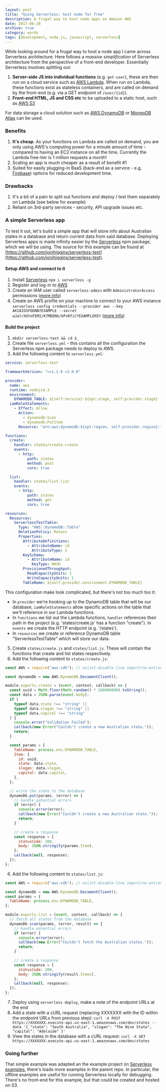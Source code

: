 ```yaml
---
layout: post
title: "Going Serverless: host node for free"
description: A frugal way to host node apps on Amazon AWS
date: 2017-06-28
archive: true
category: words
tags: [development, node.js, javascript, serverless]
---
```


While looking around for a frugal way to host a node app I came across Serverless architecture. Here follows a _massive simplification_ of Serverless architecture from the perspective of a front-end developer. Essentially Serverless involves splitting out:

1.  **Server-side JS into individual functions** (e.g. `get-user`), these are then run on a cloud service such as [AWS Lambda](https://aws.amazon.com/lambda/details/). When run on Lambda, these functions exist as stateless containers, and are called on demand by the front-end (e.g. via a GET endpoint of `/user/{id}`).
2.  **Front-end HTML, JS and CSS etc** to be uploaded to a static host, such as [AWS S3](https://aws.amazon.com/s3/)

For data storage a cloud solution such as [AWS DynamoDB](https://aws.amazon.com/dynamodb/) or [MongoDB Atlas](https://www.mongodb.com/cloud) can be used.

### Benefits

1.  **It's cheap**. As your functions on Lambda are called on demand, you are only using AWS's computing power for a minute amount of time - compared to having an EC2 instance on all the time. Currently the Lambda free-tier is 1 million requests a month!
2.  Scaling an app is much cheaper as a result of benefit #1
3.  Suited for easily plugging-in BaaS (back-end as a service - e.g. [Firebase](https://firebase.google.com/)) options for reduced development time.

### Drawbacks

1.  It's a bit of a pain to split out functions and deploy / test them separately on Lambda (see below for example)
2.  Reliant on 3rd-party services - security, API upgrade issues etc.

### A simple Serverless app

To test it out, let's build a simple app that will store info about Australian states in a database and return current data from said database. Deploying Serverless apps is made infinity easier by the [Serverless](https://serverless.com) npm package, which we will be using. The source for this example can be found at [https://github.com/jonjhiggins/serverless-test](https://github.com/jonjhiggins/serverless-test).

#### Setup AWS and connect to it

1.  Install [Serverless](https://serverless.com) `npm i serverless -g`
2.  Register and log-in to [AWS](https://aws.amazon.com)
3.  Create an IAM user called `serverless-admin` with `AdministratorAccess` permissions ([more info](https://serverless.com/framework/docs/providers/aws/guide/credentials/))
4.  Create an AWS profile on your machine to connect to your AWS instance `serverless config credentials --provider aws --key AKIAIOSFODNN7EXAMPLE --secret wJalrXUtnFEMI/K7MDENG/bPxRfiCYEXAMPLEKEY` ([more info](https://serverless.com/framework/docs/providers/aws/guide/credentials/))

#### Build the project

1.  `mkdir serverless-test && cd $_`
2.  Create file `serverless.yml` - this contains all the configuration the Serverless npm package needs to deploy to AWS.
3.  Add the following content to `serverless.yml`:

```yaml
service: serverless-test

frameworkVersion: ">=1.1.0 <2.0.0"

provider:
  name: aws
  runtime: nodejs4.3
  environment:
    DYNAMODB_TABLE: ${self:service}-${opt:stage, self:provider.stage}
  iamRoleStatements:
    - Effect: Allow
      Action:
        - dynamodb:Scan
        - dynamodb:PutItem
      Resource: "arn:aws:dynamodb:${opt:region, self:provider.region}:*:table/${self:provider.environment.DYNAMODB_TABLE}"

functions:
  create:
    handler: states/create.create
    events:
      - http:
          path: states
          method: post
          cors: true

  list:
    handler: states/list.list
    events:
      - http:
          path: states
          method: get
          cors: true

resources:
  Resources:
    ServerlessTestTable:
      Type: "AWS::DynamoDB::Table"
      DeletionPolicy: Retain
      Properties:
        AttributeDefinitions:
          - AttributeName: id
            AttributeType: S
        KeySchema:
          - AttributeName: id
            KeyType: HASH
        ProvisionedThroughput:
          ReadCapacityUnits: 1
          WriteCapacityUnits: 1
        TableName: ${self:provider.environment.DYNAMODB_TABLE}
```

This configuration make look complicated, but there's not too much too it:

- In `provider` we're hooking up to the DynamoDB table that will be our database, `iamRoleStatements` allow specific actions on the table that we'll reference in our Lambda functions.
- In `functions` we list out the Lambda functions, `handler` references their path in the project (e.g. 'states/create.js' has a function "create"). In `events` we create the HTTP endpoint (e.g. '/states').
- In `resources` we create or reference DynamoDB table "ServerlessTestTable" which will store our data.

5.  Create `states/create.js` and `states/list.js`. These will contain the functions that create and list states respectively.
6.  Add the following content to `states/create.js`:

```javascript
const AWS = require("aws-sdk"); // eslint-disable-line import/no-extraneous-dependencies

const dynamoDb = new AWS.DynamoDB.DocumentClient();

module.exports.create = (event, context, callback) => {
  const uuid = Math.floor(Math.random() * 100000000).toString();
  const data = JSON.parse(event.body);
  if (
    typeof data.state !== "string" ||
    typeof data.slogan !== "string" ||
    typeof data.capital !== "string"
  ) {
    console.error("Validation Failed");
    callback(new Error("Couldn't create a new Australian state."));
    return;
  }

  const params = {
    TableName: process.env.DYNAMODB_TABLE,
    Item: {
      id: uuid,
      state: data.state,
      slogan: data.slogan,
      capital: data.capital,
    },
  };

  // write the state to the database
  dynamoDb.put(params, (error) => {
    // handle potential errors
    if (error) {
      console.error(error);
      callback(new Error("Couldn't create a new Australian state."));
      return;
    }

    // create a response
    const response = {
      statusCode: 200,
      body: JSON.stringify(params.Item),
    };
    callback(null, response);
  });
};
```

6.  Add the following content to `states/list.js`:

```javascript
const AWS = require("aws-sdk"); // eslint-disable-line import/no-extraneous-dependencies

const dynamoDb = new AWS.DynamoDB.DocumentClient();
const params = {
  TableName: process.env.DYNAMODB_TABLE,
};

module.exports.list = (event, context, callback) => {
  // fetch all states from the database
  dynamoDb.scan(params, (error, result) => {
    // handle potential errors
    if (error) {
      console.error(error);
      callback(new Error("Couldn't fetch the Australian states."));
      return;
    }

    // create a response
    const response = {
      statusCode: 200,
      body: JSON.stringify(result.Items),
    };
    callback(null, response);
  });
};
```

7.  Deploy using `serverless deploy`, make a note of the endpoint URLs at the end
8.  Add a state with a cURL request (replacing XXXXXXX with the ID within the endpoint URLs from previous step): `curl -X POST https://XXXXXXX.execute-api.us-east-1.amazonaws.com/dev/states --data '{ "state": "South Australia", "slogan": "The Wine State", "capital": "Adelaide" }'`
9.  View the states in the database with a cURL request: `curl -X GET https://XXXXXXX.execute-api.us-east-1.amazonaws.com/dev/states`

### Going further

That simple example was adapted an the example project on [Serverless examples](https://github.com/serverless/examples/tree/master/aws-node-rest-api-with-dynamodb), there's loads more examples in the parent repo. In particular, the offline examples are useful for running Serverless locally for debugging. There's no front-end for this example, but that could be created and hosted on S3.
